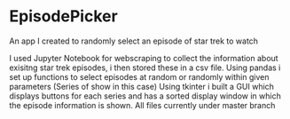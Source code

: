 # EpisodePicker
An app I created to randomly select an episode of star trek to watch

I used Jupyter Notebook for webscraping to collect the information about exisitng star trek episodes, i then stored these in a csv file. 
Using pandas i set up functions to select episodes at random or randomly within given parameters (Series of show in this case) 
Using tkinter i built a GUI which displays buttons for each series and has a sorted display window in which the episode information is shown.
All files currently under master branch
